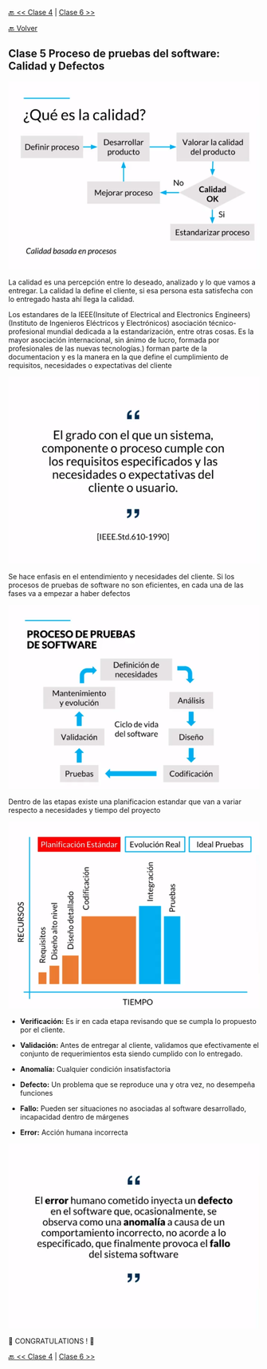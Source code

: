 [🔙 << Clase 4](../04_Class/04_Class.md) | [Clase 6 >>](../06_Class/06_Class.md)

[🔙 Volver](../README.md)

## Clase 5 Proceso de pruebas del software: Calidad y Defectos

![assets/img10.png](../assets/img10.png)

La calidad es una percepción entre lo deseado, analizado y lo que vamos a entregar. La calidad la define el cliente, si esa persona esta satisfecha con lo entregado hasta ahí llega la calidad.

Los estandares de la IEEE(Insitute of Electrical and Electronics Engineers) (Instituto de Ingenieros Eléctricos y Electrónicos) asociación técnico-profesional mundial dedicada a la estandarización, entre otras cosas. Es la mayor asociación internacional, sin ánimo de lucro, formada por profesionales de las nuevas tecnologías.) forman parte de la documentacion y es la manera en la que define el cumplimiento de requisitos, necesidades o expectativas del cliente

![assets/img11.png](../assets/img11.png)

Se hace enfasis en el entendimiento y necesidades del cliente. Si los procesos de pruebas de software no son eficientes, en cada una de las fases va a empezar a haber defectos

![assets/img12.png](../assets/img12.png)

Dentro de las etapas existe una planificacion estandar que van a variar respecto a necesidades y tiempo del proyecto

![assets/img13.png](../assets/img13.png)

- **Verificación:** Es ir en cada etapa revisando que se cumpla lo propuesto por el cliente.

- **Validación:** Antes de entregar al cliente, validamos que efectivamente el conjunto de requerimientos esta siendo cumplido con lo entregado.

- **Anomalía:** Cualquier condición insatisfactoria

- **Defecto:** Un problema que se reproduce una y otra vez, no desempeña funciones

- **Fallo:** Pueden ser situaciones no asociadas al software desarrollado, incapacidad dentro de márgenes

- **Error:** Acción humana incorrecta

![assets/img14.png](../assets/img14.png)


🎉 CONGRATULATIONS ! 🎉

[🔙 << Clase 4](../04_Class/04_Class.md) | [Clase 6 >>](../06_Class/06_Class.md)